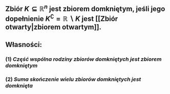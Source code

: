 ## Zbiór $K \subseteq \mathbb{R}^n$ jest **zbiorem domkniętym**, jeśli jego dopełnienie $K^{\complement}=\mathbb{R}\backslash K$ jest [[Zbiór otwarty|zbiorem otwartym]].
## **Własności**:
### (1) *Część wspólna rodziny zbiorów domkniętych jest zbiorem domkniętym*
### (2) *Suma skończenie wielu zbiorów domkniętych jest domknięta* 

